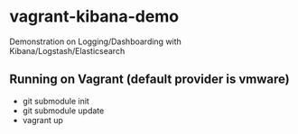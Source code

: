 vagrant-kibana-demo
===================

Demonstration on Logging/Dashboarding with Kibana/Logstash/Elasticsearch

Running on Vagrant (default provider is vmware)
---
- git submodule init
- git submodule update
- vagrant up